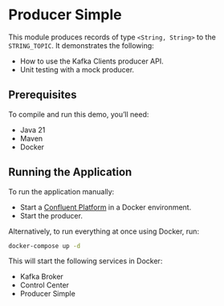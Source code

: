# Producer Simple

This module produces records of type `<String, String>` to the `STRING_TOPIC`.
It demonstrates the following:

- How to use the Kafka Clients producer API.
- Unit testing with a mock producer.

## Prerequisites

To compile and run this demo, you’ll need:

- Java 21
- Maven
- Docker

## Running the Application

To run the application manually:

- Start a [Confluent Platform](https://docs.confluent.io/platform/current/quickstart/ce-docker-quickstart.html#step-1-download-and-start-cp) in a Docker environment.
- Start the producer.

Alternatively, to run everything at once using Docker, run:

```bash
docker-compose up -d
```

This will start the following services in Docker:

- Kafka Broker
- Control Center
- Producer Simple
